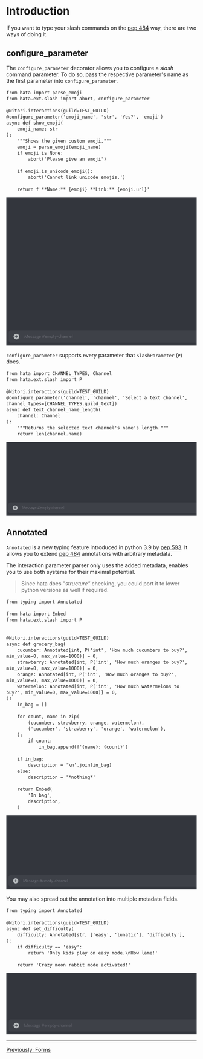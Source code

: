 # Introduction

If you want to type your slash commands on the [pep 484](https://peps.python.org/pep-0484/) way, there are two ways of
doing it.

## configure_parameter

The `configure_parameter` decorator allows you to configure a *slash* command parameter. To do so, pass the respective
parameter's name as the first parameter into `configure_parameter`. 

```py3
from hata import parse_emoji
from hata.ext.slash import abort, configure_parameter

@Nitori.interactions(guild=TEST_GUILD)
@configure_parameter('emoji_name', 'str', 'Yes?', 'emoji')
async def show_emoji(
    emoji_name: str
):
    """Shows the given custom emoji."""
    emoji = parse_emoji(emoji_name)
    if emoji is None:
        abort('Please give an emoji')
    
    if emoji.is_unicode_emoji():
        abort('Cannot link unicode emojis.')
    
    return f'**Name:** {emoji} **Link:** {emoji.url}'
```

![](assets/typing_interactions_0000.gif)

`configure_parameter` supports every parameter that `SlashParameter` (`P`) does.

```py3
from hata import CHANNEL_TYPES, Channel
from hata.ext.slash import P

@Nitori.interactions(guild=TEST_GUILD)
@configure_parameter('channel', 'channel', 'Select a text channel', channel_types=[CHANNEL_TYPES.guild_text])
async def text_channel_name_length(
    channel: Channel
):
    """Returns the selected text channel's name's length."""
    return len(channel.name)
```

![](assets/typing_interactions_0001.gif)

## Annotated

`Annotated` is a new typing feature introduced in python 3.9 by [pep 593](https://peps.python.org/pep-0593/).
It allows you to extend [pep 484](https://peps.python.org/pep-0484/) annotations with arbitrary metadata.

The interaction parameter parser only uses the added metadata, enables you to use both systems for their maximal
potential.

> Since hata does *"structure"* checking, you could port it to lower python versions as well if required.

```py3
from typing import Annotated

from hata import Embed
from hata.ext.slash import P


@Nitori.interactions(guild=TEST_GUILD)
async def grocery_bag(
    cucumber: Annotated[int, P('int', 'How much cucumbers to buy?', min_value=0, max_value=1000)] = 0,
    strawberry: Annotated[int, P('int', 'How much oranges to buy?', min_value=0, max_value=1000)] = 0,
    orange: Annotated[int, P('int', 'How much oranges to buy?', min_value=0, max_value=1000)] = 0,
    watermelon: Annotated[int, P('int', 'How much watermelons to buy?', min_value=0, max_value=1000)] = 0,
):
    in_bag = []
    
    for count, name in zip(
        (cucumber, strawberry, orange, watermelon),
        ('cucumber', 'strawberry', 'orange', 'watermelon'),
    ):
        if count:
            in_bag.append(f'{name}: {count}')
    
    if in_bag:
        description = '\n'.join(in_bag)
    else:
        description = '*nothing*'
    
    return Embed(
        'In bag',
        description,
    )
```

![](assets/typing_interactions_0002.gif)

You may also spread out the annotation into multiple metadata fields.

```py3
from typing import Annotated

@Nitori.interactions(guild=TEST_GUILD)
async def set_difficulty(
    difficulty: Annotated[str, ['easy', 'lunatic'], 'difficulty'],
):
    if difficulty == 'easy':
        return 'Only kids play on easy mode.\nHow lame!'
    
    return 'Crazy moon rabbit mode activated!'
```

![](assets/typing_interactions_0003.gif)

----

<p align="left">
    <a href="./forms.md">Previously: Forms</a>
</p>
